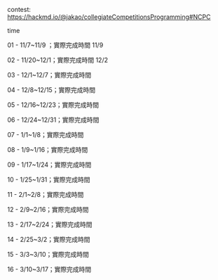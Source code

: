 contest: https://hackmd.io/@jakao/collegiateCompetitionsProgramming#NCPC

time

01 - 11/7~11/9  ；實際完成時間 11/9

02 - 11/20~12/1；實際完成時間 12/2

03 - 12/1~12/7；實際完成時間

04 - 12/8~12/15；實際完成時間

05 - 12/16~12/23；實際完成時間

06 - 12/24~12/31；實際完成時間

07 - 1/1~1/8；實際完成時間

08 - 1/9~1/16；實際完成時間

09 - 1/17~1/24；實際完成時間

10 - 1/25~1/31；實際完成時間

11 - 2/1~2/8；實際完成時間

12 - 2/9~2/16；實際完成時間

13 - 2/17~2/24；實際完成時間

14 - 2/25~3/2；實際完成時間

15 - 3/3~3/10；實際完成時間

16 - 3/10~3/17；實際完成時間